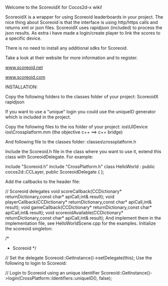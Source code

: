 Welcome to the ScoreoidX for Cocos2d-x wiki!

ScoreoidX is a wrapper for using Scoreoid leaderboards in your project. The nice thing about Scoreoid is that the interface is using http/https calls and returns xml or json files. ScoreoidX uses rapidjson (included) to process the json results. As extra i have made a login/create player to link the scores to a specific device.

There is no need to install any additional sdks for Scoreoid.

Take a look at their website for more information and to register.

www.scoreoid.net

www.scoreoid.com

INSTALLATION:

Copy the following folders to the classes folder of your project: ScoreoidX rapidjson

If you want to use a "unique" login you could use the uniqueID generator which is included in the project.

Copy the following files to the ios folder of your project: ios\UIDevice ios\Crossplatform.mm (the objective c++ ==> c++ bridge)

And following file to the classes folder: classes\crossplatform.h

Include the Scoreoid.h file in the class where you want to use it, extend this class with ScoreoidDelegate. For example:

include "Scoreoid.h"
include "CrossPlatform.h"
class HelloWorld : public cocos2d::CCLayer, public ScoreoidDelegate { };

Add the callbacks to the header file:

// Scoreoid delegates
void scoreCallback(CCDictionary* returnDictionary,const char* apiCall,int& result);
void playerCallback(CCDictionary* returnDictionary,const char* apiCall,int& result);
void gameCallback(CCDictionary* returnDictionary,const char* apiCall,int& result);
void scoreoidAvailable(CCDictionary* returnDictionary,const char* apiCall,int& result);
And implement them in the implementation file, see HelloWorldScene.cpp for the examples. Initialize the scoreoid singleton:

/*
 * Scoreoid
 */

// Set the delegate 
Scoreoid::GetInstance()->setDelegate(this);
Use the following to login to Scoreoid:

// Login to Scoreoid using an unique identifier
Scoreoid::GetInstance()->login(CrossPlatform::Identifiers::uniqueID(), false);
